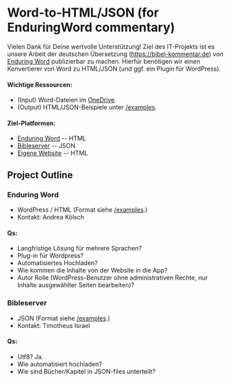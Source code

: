 # Word-to-HTML/JSON (for EnduringWord commentary) 

Vielen Dank für Deine wertvolle Unterstützung! 
Ziel des IT-Projekts ist es unsere Arbeit der deutschen Übersetzung (https://bibel-kommentar.de) von [Enduring Word](https://enduringword.com/) publizierbar zu machen. 
Hierfür benötigen wir einen Konvertierer von Word zu HTML/JSON (und ggf. ein Plugin für WordPress). 

#### Wichtige Ressourcen:
- (Input) Word-Dateien im [OneDrive](https://bibel-kommentar.de/onedrive).
- (Output) HTML/JSON-Beispiele unter [/examples](https://github.com/VolkerBergen/bible_commentary/tree/main/examples). 

#### Ziel-Platformen:

- [Enduring Word](https://enduringword.com/) -- HTML
- [Bibleserver](https://bibleserver.com/) -- JSON
- [Eigene Website](https://bibel-kommentar.de) -- HTML


## Project Outline

### Enduring Word
- WordPress / HTML (Format siehe [/examples](https://github.com/VolkerBergen/bible_commentary/tree/main/examples).)
- Kontakt: Andrea Kölsch

#### Qs:
- Langfristige Lösung für mehrere Sprachen?
- Plug-in für Wordpress? 
- Automatisiertes Hochladen?
- Wie kommen die Inhalte von der Website in die App?
- Autor Rolle (WordPress-Benutzer ohne administrativen Rechte, nur Inhalte ausgewählter Seiten bearbeiten)?


### Bibleserver
- JSON (Format siehe [/examples](https://github.com/VolkerBergen/bible_commentary/tree/main/examples).)
- Kontakt: Timotheus Israel

#### Qs:
- Utf8? Ja. 
- Wie automatisiert hochladen?
- Wie sind Bücher/Kapitel in JSON-files unterteilt?